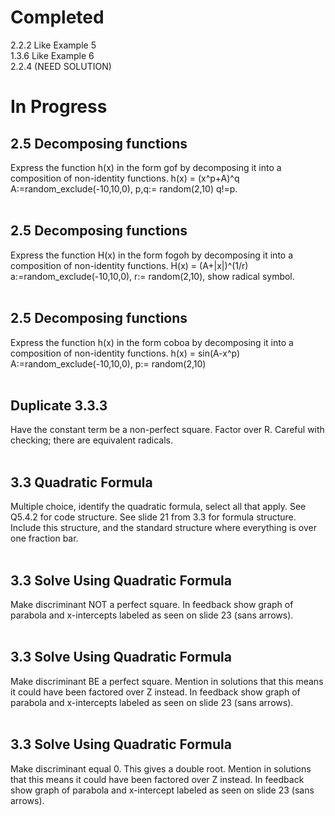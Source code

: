 # Completed
2.2.2 Like Example 5<br/>
1.3.6 Like Example 6<br/>
2.2.4 (NEED SOLUTION)

# In Progress
## 2.5 Decomposing functions
Express the function h(x) in the form gof by decomposing it into a composition of non-identity functions. h(x) = (x^p+A)^q 
A:=random_exclude(-10,10,0), p,q:= random(2,10) q!=p.
<br/>
<br/>
## 2.5 Decomposing functions
Express the function H(x) in the form fogoh by decomposing it into a composition of non-identity functions. 
H(x) = (A+|x|)^(1/r) a:=random_exclude(-10,10,0), r:= random(2,10), show radical symbol.
<br/>
<br/>
## 2.5 Decomposing functions 
Express the function h(x) in the form coboa by decomposing it into a composition of non-identity functions. 
h(x) = sin(A-x^p) A:=random_exclude(-10,10,0), p:= random(2,10)
<br/>
<br/>
## Duplicate 3.3.3
Have the constant term be a non-perfect square. Factor over R. Careful with checking; there are equivalent radicals.
<br/>
<br/>
## 3.3 Quadratic Formula
Multiple choice, identify the quadratic formula, select all that apply. See Q5.4.2 for code structure. See slide 21 from 3.3 
for formula structure. Include this structure, and the standard structure where everything is over one fraction bar.
<br/>
<br/>
## 3.3 Solve Using Quadratic Formula
Make discriminant NOT a perfect square. In feedback show graph of parabola and x-intercepts labeled as seen on slide 23 
(sans arrows).
<br/>
<br/>
## 3.3 Solve Using Quadratic Formula
Make discriminant BE a perfect square. Mention in solutions that this means it could have been factored over Z instead. 
In feedback show graph of parabola and x-intercepts labeled as seen on slide 23 (sans arrows).
<br/>
<br/>
## 3.3 Solve Using Quadratic Formula
Make discriminant equal 0. This gives a double root. Mention in solutions that this means it could have been factored 
over Z instead. In feedback show graph of parabola and x-intercept labeled as seen on slide 23 (sans arrows).
